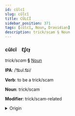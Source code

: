 ```yaml
---
id: cûlcî
slug: cûlcî
title: CÛLCÎ
sidebar_position: 371
tags: [cûlcî, Noun, Dravidian]
description: trick/scam § Noun
---
```


### cûlcî&emsp;<span kind="abugida">ꞇ͊ʄꞇɟ</span>

*trick/scam* **§** [Noun](../../tags/Noun)

**IPA**: /ˈt͡ɕul.t͡ɕi/

**Verb**: to be a trick/scam

**Noun**: trick/scam

**Modifier**: trick/scam-related

<details>
    <summary>Origin</summary>
    Tamil சூழ்ச்சி cūḻcci /t͡ʃuːlt͡ʃːi/<br/>
    <em>Dravidian Language Family</em>
</details>